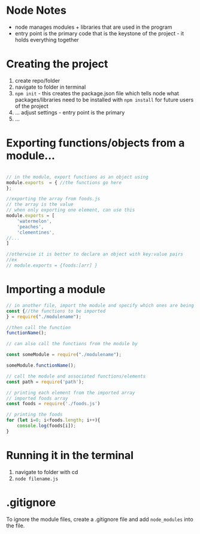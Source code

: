 # Node Notes

 - node manages modules + libraries that are used in the program
 - entry point is the primary code that is the keystone of the project - it holds everything together

# Creating the project

1. create repo/folder
2. navigate to folder in terminal
3. `npm init` - this creates the package.json file which tells node what packages/libraries need to be installed with `npm install` for future users of the project
4. ... adjust settings - entry point is the primary
5. ...

# Exporting functions/objects from a module...

```javascript

// in the module, export functions as an object using
module.exports  = { //the functions go here
};
```
```javascript
//exporting the array from foods.js
// the array is the value
// when only exporting one element, can use this
module.exports = [
    'watermelon',
    'peaches',
    'clementines',
//...
]

//otherwise it is better to declare an object with key:value pairs
//ex
// module.exports = {foods:[arr] }

```

# Importing a module

```javascript
// in another file, import the module and specify which ones are being used
const {//the functions to be imported
} = require("./modulename");

//then call the function
functionName();

// can also call the functions from the module by

const someModule = require("./modulename");

someModule.functionName();

```

```javascript
// call the module and associated functions/elements
const path = require('path');
```

```javascript
// printing each element from the imported array
// imported foods array
const foods = require('./foods.js')

// printing the foods
for (let i=0; i<foods.length; i++){
    console.log(foods[i]);
}
```

# Running it in the terminal
1. navigate to folder with cd
2. `node filename.js`

# .gitignore
To ignore the module files, create a .gitignore file and add `node_modules` into the file.




